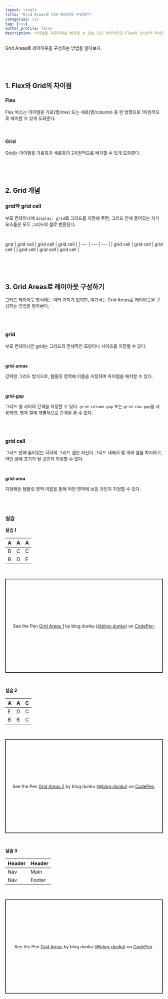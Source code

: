 ```yaml
---
layout: single
title: "Grid Areas로 CSS 레이아웃 구성하기"
categories: css
tag: [css]
author_profile: false
description: 아이템을 자유자재로 배치할 수 있는 CSS 레이아웃인 Flex와 Grid의 차이를 알아보고, Grid Areas로 레이아웃을 구성하는 방법을 살펴보겠습니다.
---
```


Grid Areas로 레이아웃을 구성하는 방법을 알아보자.

<br>
<br>
<br>





## 1. Flex와 Grid의 차이점

### Flex
Flex 박스는 아이템을 가로(행/row) 또는 세로(열/column) 중 한 방향으로 1차원적으로 배치할 수 있게 도와준다.

<br>



### Grid
Grid는 아이템을 가로축과 세로축의 2차원적으로 배치할 수 있게 도와준다.

<br>
<br>
<br>





## 2. Grid 개념

### grid와 grid cell

부모 컨테이너에 `display: grid`로 그리드를 지정해 주면, 그리드 안에 들어있는 자식 요소들은 모두 그리드의 셀로 변환된다.

<br>

grid
| grid cell | grid cell | grid cell |
|    ---    |    ---    |    ---    |
| grid cell | grid cell | grid cell |
| grid cell | grid cell | grid cell |

<br>
<br>
<br>





## 3. Grid Areas로 레이아웃 구성하기

그리드 레이아웃 방식에는 여러 가지가 있지만, 여기서는 Grid Areas로 레이아웃을 구성하는 방법을 알아본다.

<br>
<br>



### grid

부모 컨테이너인 grid는 그리드의 전체적인 모양이나 사이즈를 지정할 수 있다.

<br>

**grid-areas**

강력한 그리드 방식으로, 템플릿 영역에 이름을 지정하여 아이템을 배치할 수 있다.

<br>

**grid-gap**

그리드 셀 사이의 간격을 지정할 수 있다. `grid-column-gap` 또는 `grid-row-gap`을 사용하면, 행과 열에 개별적으로 간격을 줄 수 있다.

<br>
<br>



### grid cell

그리드 안에 들어있는 각각의 그리드 셀은 자신이 그리드 내에서 몇 개의 셀을 차지하고, 어떤 셀에 표기가 될 것인지 지정할 수 있다.

<br>

**grid-area**

지정해둔 템플릿 영역 이름을 통해 어떤 영역에 보일 것인지 지정할 수 있다.

<br>
<br>



### 실습

**실습 1**

| A | A | A |
|---|---|---|
| B | C | C |
| B | D | E |

<br>

<p class="codepen" data-height="300" data-default-tab="html,result" data-slug-hash="YzgeyOa" data-user="blog-dunku" style="height: 300px; box-sizing: border-box; display: flex; align-items: center; justify-content: center; border: 2px solid; margin: 1em 0; padding: 1em;">
  <span>See the Pen <a href="https://codepen.io/blog-dunku/pen/YzgeyOa">
  Grid Areas 1</a> by blog dunku (<a href="https://codepen.io/blog-dunku">@blog-dunku</a>)
  on <a href="https://codepen.io">CodePen</a>.</span>
</p>
<script async src="https://cpwebassets.codepen.io/assets/embed/ei.js"></script>

<br>

**실습 2**

| A | A | C |
|---|---|---|
| E | D | C |
| B | B | C |

<br>

<p class="codepen" data-height="300" data-default-tab="html,result" data-slug-hash="xxBYwQr" data-user="blog-dunku" style="height: 300px; box-sizing: border-box; display: flex; align-items: center; justify-content: center; border: 2px solid; margin: 1em 0; padding: 1em;">
  <span>See the Pen <a href="https://codepen.io/blog-dunku/pen/xxBYwQr">
  Grid Areas 2</a> by blog dunku (<a href="https://codepen.io/blog-dunku">@blog-dunku</a>)
  on <a href="https://codepen.io">CodePen</a>.</span>
</p>
<script async src="https://cpwebassets.codepen.io/assets/embed/ei.js"></script>

<br>

**실습 3**

| Header | Header |
| ---    | ---    |
| Nav    | Main   |
| Nav    | Footer |

<br>

<p class="codepen" data-height="300" data-default-tab="html,result" data-slug-hash="MWxQwdR" data-user="blog-dunku" style="height: 300px; box-sizing: border-box; display: flex; align-items: center; justify-content: center; border: 2px solid; margin: 1em 0; padding: 1em;">
  <span>See the Pen <a href="https://codepen.io/blog-dunku/pen/MWxQwdR">
  Grid Areas</a> by blog dunku (<a href="https://codepen.io/blog-dunku">@blog-dunku</a>)
  on <a href="https://codepen.io">CodePen</a>.</span>
</p>
<script async src="https://cpwebassets.codepen.io/assets/embed/ei.js"></script>

